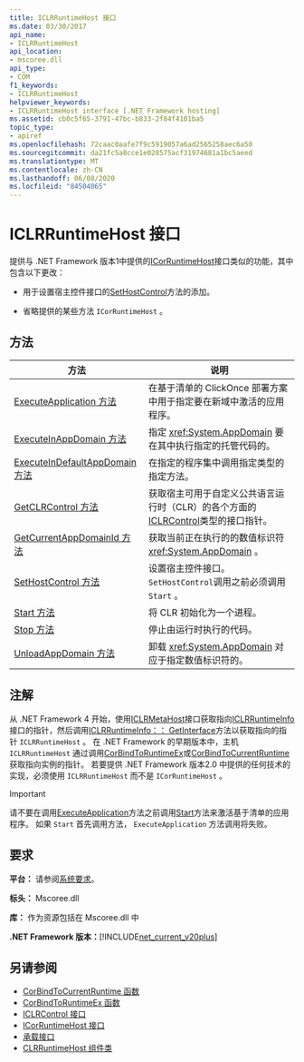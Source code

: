 ```yaml
---
title: ICLRRuntimeHost 接口
ms.date: 03/30/2017
api_name:
- ICLRRuntimeHost
api_location:
- mscoree.dll
api_type:
- COM
f1_keywords:
- ICLRRuntimeHost
helpviewer_keywords:
- ICLRRuntimeHost interface [.NET Framework hosting]
ms.assetid: cb0c5f65-3791-47bc-b833-2f84f4101ba5
topic_type:
- apiref
ms.openlocfilehash: 72caac0aafe7f9c5919057a6ad2565258aec6a50
ms.sourcegitcommit: da21fc5a8cce1e028575acf31974681a1bc5aeed
ms.translationtype: MT
ms.contentlocale: zh-CN
ms.lasthandoff: 06/08/2020
ms.locfileid: "84504065"
---
```

# <a name="iclrruntimehost-interface"></a>ICLRRuntimeHost 接口
提供与 .NET Framework 版本1中提供的[ICorRuntimeHost](icorruntimehost-interface.md)接口类似的功能，其中包含以下更改：  
  
- 用于设置宿主控件接口的[SetHostControl](iclrruntimehost-sethostcontrol-method.md)方法的添加。  
  
- 省略提供的某些方法 `ICorRuntimeHost` 。  
  
## <a name="methods"></a>方法  
  
|方法|说明|  
|------------|-----------------|  
|[ExecuteApplication 方法](iclrruntimehost-executeapplication-method.md)|在基于清单的 ClickOnce 部署方案中用于指定要在新域中激活的应用程序。|  
|[ExecuteInAppDomain 方法](iclrruntimehost-executeinappdomain-method.md)|指定 <xref:System.AppDomain> 要在其中执行指定的托管代码的。|  
|[ExecuteInDefaultAppDomain 方法](iclrruntimehost-executeindefaultappdomain-method.md)|在指定的程序集中调用指定类型的指定方法。|  
|[GetCLRControl 方法](iclrruntimehost-getclrcontrol-method.md)|获取宿主可用于自定义公共语言运行时（CLR）的各个方面的[ICLRControl](iclrcontrol-interface.md)类型的接口指针。|  
|[GetCurrentAppDomainId 方法](iclrruntimehost-getcurrentappdomainid-method.md)|获取当前正在执行的的数值标识符 <xref:System.AppDomain> 。|  
|[SetHostControl 方法](iclrruntimehost-sethostcontrol-method.md)|设置宿主控件接口。 `SetHostControl`调用之前必须调用 `Start` 。|  
|[Start 方法](iclrruntimehost-start-method.md)|将 CLR 初始化为一个进程。|  
|[Stop 方法](iclrruntimehost-stop-method.md)|停止由运行时执行的代码。|  
|[UnloadAppDomain 方法](iclrruntimehost-unloadappdomain-method.md)|卸载 <xref:System.AppDomain> 对应于指定数值标识符的。|  
  
## <a name="remarks"></a>注解  
 从 .NET Framework 4 开始，使用[ICLRMetaHost](iclrmetahost-interface.md)接口获取指向[ICLRRuntimeInfo](iclrruntimeinfo-interface.md)接口的指针，然后调用[ICLRRuntimeInfo：： GetInterface](iclrruntimeinfo-getinterface-method.md)方法以获取指向的指针 `ICLRRuntimeHost` 。 在 .NET Framework 的早期版本中，主机 `ICLRRuntimeHost` 通过调用[CorBindToRuntimeEx](corbindtoruntimeex-function.md)或[CorBindToCurrentRuntime](corbindtocurrentruntime-function.md)获取指向实例的指针。 若要提供 .NET Framework 版本2.0 中提供的任何技术的实现，必须使用 `ICLRRuntimeHost` 而不是 `ICorRuntimeHost` 。  
  
> [!IMPORTANT]
> 请不要在调用[ExecuteApplication](iclrruntimehost-executeapplication-method.md)方法之前调用[Start](iclrruntimehost-start-method.md)方法来激活基于清单的应用程序。 如果 `Start` 首先调用方法， `ExecuteApplication` 方法调用将失败。  
  
## <a name="requirements"></a>要求  
 **平台：** 请参阅[系统要求](../../get-started/system-requirements.md)。  
  
 **标头：** Mscoree.dll  
  
 **库：** 作为资源包括在 Mscoree.dll 中  
  
 **.NET Framework 版本：**[!INCLUDE[net_current_v20plus](../../../../includes/net-current-v20plus-md.md)]  
  
## <a name="see-also"></a>另请参阅

- [CorBindToCurrentRuntime 函数](corbindtocurrentruntime-function.md)
- [CorBindToRuntimeEx 函数](corbindtoruntimeex-function.md)
- [ICLRControl 接口](iclrcontrol-interface.md)
- [ICorRuntimeHost 接口](icorruntimehost-interface.md)
- [承载接口](hosting-interfaces.md)
- [CLRRuntimeHost 组件类](clrruntimehost-coclass.md)
